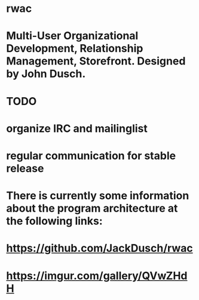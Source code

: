 # rwac
# Multi-User Organizational Development, Relationship Management, Storefront. Designed by John Dusch.
# TODO
# organize IRC and mailinglist 
# regular communication for stable release

# There is currently some information about the program architecture at the following links:
# https://github.com/JackDusch/rwac
# https://imgur.com/gallery/QVwZHdH
